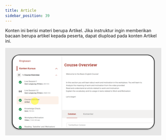 ```yaml
---
title: Article
sidebar_position: 39
---
```

Konten ini berisi materi berupa Artikel. Jika instruktur ingin memberikan bacaan berupa artikel kepada peserta, dapat diupload pada konten Artikel ini.

![](/img/article-indo.png)
